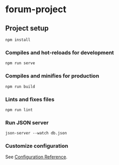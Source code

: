 # forum-project

## Project setup
```
npm install
```

### Compiles and hot-reloads for development
```
npm run serve
```

### Compiles and minifies for production
```
npm run build
```

### Lints and fixes files
```
npm run lint
```

### Run JSON server
```
json-server --watch db.json
```

### Customize configuration
See [Configuration Reference](https://cli.vuejs.org/config/).
